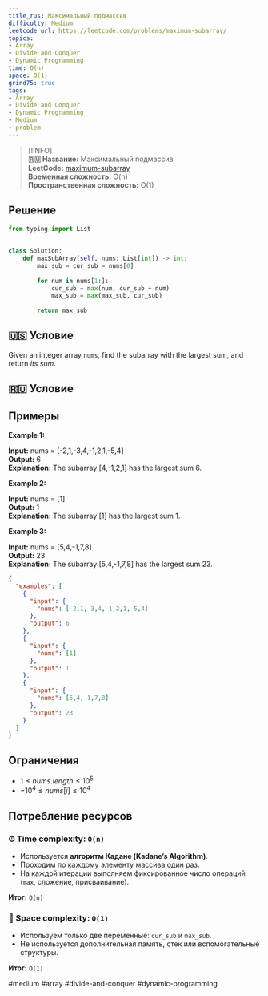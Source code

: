 ```yaml
---
title_rus: Максимальный подмассив
difficulty: Medium
leetcode_url: https://leetcode.com/problems/maximum-subarray/
topics:
- Array
- Divide and Conquer
- Dynamic Programming
time: O(n)
space: O(1)
grind75: true
tags:
- Array
- Divide and Conquer
- Dynamic Programming
- Medium
- problem
---
```


> [!INFO]  
> **🇷🇺 Название:** Максимальный подмассив  
> **LeetCode:** [maximum-subarray](https://leetcode.com/problems/maximum-subarray/)  
> **Временная сложность:** O(n)  
> **Пространственная сложность:** O(1)  

## Решение

```python
from typing import List  
  
  
class Solution:  
    def maxSubArray(self, nums: List[int]) -> int:  
        max_sub = cur_sub = nums[0]  
  
        for num in nums[1:]:  
            cur_sub = max(num, cur_sub + num)  
            max_sub = max(max_sub, cur_sub)  
  
        return max_sub
```

## 🇺🇸 Условие

Given an integer array `nums`, find the subarray with the largest sum, and return _its sum_.

## 🇷🇺 Условие

<!-- Место для вставки перевода на русском языке -->

## Примеры

**Example 1:**

**Input:** nums = [-2,1,-3,4,-1,2,1,-5,4]  
**Output:** 6  
**Explanation:** The subarray [4,-1,2,1] has the largest sum 6.  

**Example 2:**

**Input:** nums = [1]  
**Output:** 1  
**Explanation:** The subarray [1] has the largest sum 1.  

**Example 3:**

**Input:** nums = [5,4,-1,7,8]  
**Output:** 23  
**Explanation:** The subarray [5,4,-1,7,8] has the largest sum 23.  

```json
{
  "examples": [
    {
      "input": {
        "nums": [-2,1,-3,4,-1,2,1,-5,4]
      },
      "output": 6
    },
    {
      "input": {
        "nums": [1]
      },
      "output": 1
    },
    {
      "input": {
        "nums": [5,4,-1,7,8]
      },
      "output": 23
    }
  ]
}
```

## Ограничения

- $1 \leq nums.length \leq 10^5$
- $-10^4 \leq nums[i] \leq 10^4$

## Потребление ресурсов
### ⏱ Time complexity: `O(n)`

- Используется **алгоритм Кадане (Kadane’s Algorithm)**.
- Проходим по каждому элементу массива один раз.  
- На каждой итерации выполняем фиксированное число операций (`max`, сложение, присваивание).

**Итог:** `O(n)`

### 🧠 Space complexity: `O(1)`

- Используем только две переменные: `cur_sub` и `max_sub`.  
- Не используется дополнительная память, стек или вспомогательные структуры.

**Итог:** `O(1)`

#medium #array #divide-and-conquer #dynamic-programming
